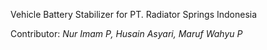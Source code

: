 Vehicle Battery Stabilizer for PT. Radiator Springs Indonesia

Contributor: 
*Nur Imam P, Husain Asyari, Maruf Wahyu P*
